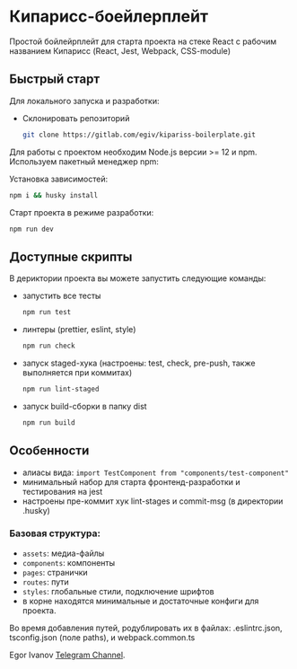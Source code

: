 # Кипарисс-боейлерплейт

Простой бойлейрплейт для старта проекта на стеке React с рабочим названием Кипарисс (React, Jest, Webpack, CSS-module)

## Быстрый старт

Для локального запуска и разработки:

-   Склонировать репозиторий
    ```bash
    git clone https://gitlab.com/egiv/kipariss-boilerplate.git
    ```

Для работы с проектом необходим Node.js версии >= 12 и npm. Используем пакетный менеджер npm:

Установка зависимостей:

```sh
npm i && husky install
```

Старт проекта в режиме разработки:

```sh
npm run dev
```

## Доступные скрипты

В дериктории проекта вы можете запустить следующие команды:

-   запустить все тесты

    ```sh
    npm run test
    ```

-   линтеры (prettier, eslint, style)

    ```sh
    npm run check
    ```

-   запуск staged-хука (настроены: test, check, pre-push, также выполняется при коммитах)

    ```sh
    npm run lint-staged
    ```

-   запуск build-сборки в папку dist

    ```sh
    npm run build
    ```

## Особенности

-   алиасы вида: `import TestComponent from "components/test-component"`
-   минимальный набор для старта фронтенд-разработки и тестирования на jest
-   настроены пре-коммит хук lint-stages и commit-msg (в директории .husky)

### Базовая структура:

-   `assets`: медиа-файлы
-   `components`: компоненты
-   `pages`: странички
-   `routes`: пути
-   `styles`: глобальные стили, подключение шрифтов
-   в корне находятся минимальные и достаточные конфиги для проекта.

Во время добавления путей, родублировать их в файлах: .eslintrc.json, tsconfig.json (поле paths), и webpack.common.ts

Egor Ivanov [Telegram Channel](https://t.me/egoriv).

